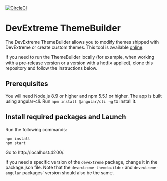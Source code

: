 [![CircleCI](https://circleci.com/gh/DevExpress/ThemeBuilder.svg?style=svg)](https://circleci.com/gh/DevExpress/ThemeBuilder)

# DevExtreme ThemeBuilder
 
The DevExtreme ThemeBuilder allows you to modify themes shipped with DevExtreme or create custom themes. This tool is available [online](https://devexpress.github.io/ThemeBuilder/).
 
If you need to run the ThemeBuilder locally (for example, when working with a pre-release version or a version with a hotfix applied), clone this repository and follow the instructions below.

## Prerequisites

You will need Node.js 8.9 or higher and npm 5.5.1 or higher. The app is built using angular-cli. Run `npm install @angular/cli -g` to install it.

## Install required packages and Launch

Run the following commands:
 
```
npm install
npm start
```

Go to http://localhost:4200/.

If you need a specific version of the `devextreme` package, change it in the package.json file. Note that the `devextreme-themebuilder` and `devextreme-angular` packages' version should also be the same.

